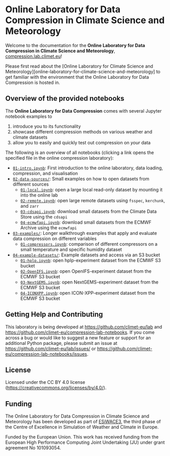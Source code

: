 # Online Laboratory for Data Compression in Climate Science and Meteorology

Welcome to the documentation for the **Online Laboratory for Data Compression in Climate Science and Meteorology**, [compression.lab.climet.eu](https://compression.lab.climet.eu)!

Please first read about the [Online Laboratory for Climate Science and Meteorology][online-laboratory-for-climate-science-and-meteorology] to get familiar with the environment that the Online Laboratory for Data Compression is hosted in.

## Overview of the provided notebooks

The **Online Laboratory for Data Compression** comes with several Jupyter notebook examples to

1. introduce you to its functionality
2. showcase different compression methods on various weather and climate datasets
3. allow you to easily and quickly test out compression on *your* data

The following is an overview of all notebooks (clicking a link opens the specified file in the online compression laboratory):

- [`01-intro.ipynb`](https://compression.lab.climet.eu/v0.2/01-intro.ipynb): First introduction to the online laboratory, data loading, compression, and visualisation
- [`02-data-sources/`](https://compression.lab.climet.eu/v0.2/02-data-sources/README.md): Small examples on how to open datasets from different sources
    - [`01-local.ipynb`](https://compression.lab.climet.eu/v0.2/02-data-sources/01-local.ipynb): open a large local read-only dataset by mounting it into the online lab
    - [`02-remote.ipynb`](https://compression.lab.climet.eu/v0.2/02-data-sources/02-remote.ipynb): open large remote datasets using `fsspec`, `kerchunk`, and `zarr`
    - [`03-cdsapi.ipynb`](https://compression.lab.climet.eu/v0.2/02-data-sources/03-cdsapi.ipynb): download small datasets from the Climate Data Store using the `cdsapi`
    - [`04-ecmwfapi.ipynb`](https://compression.lab.climet.eu/v0.2/02-data-sources/04-ecmwfapi.ipynb): download small datasets from the ECMWF Archive using the `ecmwfapi`
- [`03-examples/`](https://compression.lab.climet.eu/v0.2/03-examples/README.md): Longer walkthrough examples that apply and evaluate data compression on different variables
    - [`01-compressors.ipynb`](https://compression.lab.climet.eu/v0.2/03-examples/01-compressors.ipynb): comparison of different compressors on a small temperature and specific humidity dataset
- [`04-example-datasets/`](https://compression.lab.climet.eu/v0.2/04-example-datasets/README.md): Example datasets and access via an S3 bucket
    - [`01-hplp.ipynb`](https://compression.lab.climet.eu/v0.2/04-example-datasets/01-hplp.ipynb): open hplp-experiment dataset from the ECMWF S3 bucket
    - [`02-OpenIFS.ipynb`](https://compression.lab.climet.eu/v0.2/04-example-datasets/02-OpenIFS.ipynb): open OpenIFS-experiment dataset from the ECMWF S3 bucket
    - [`03-NextGEMS.ipynb`](https://compression.lab.climet.eu/v0.2/04-example-datasets/03-NextGEMS.ipynb): open NextGEMS-experiment dataset from the ECMWF S3 bucket
    - [`04-ICONXPP.ipynb`](https://compression.lab.climet.eu/v0.2/04-example-datasets/04-ICONXPP.ipynb): open ICON-XPP-experiment dataset from the ECMWF S3 bucket


## Getting Help and Contributing

This laboratory is being developed at <https://github.com/climet-eu/lab> and <https://github.com/climet-eu/compression-lab-notebooks>. If you come across a bug or would like to suggest a new feature or support for an additional Python package, please submit an issue at <https://github.com/climet-eu/lab/issues/> or <https://github.com/climet-eu/compression-lab-notebooks/issues>.


## License

Licensed under the CC BY 4.0 license (<https://creativecommons.org/licenses/by/4.0/>).


## Funding

The Online Laboratory for Data Compression in Climate Science and Meteorology has been developed as part of [ESiWACE3](https://www.esiwace.eu), the third phase of the Centre of Excellence in Simulation of Weather and Climate in Europe.

Funded by the European Union. This work has received funding from the European High Performance Computing Joint Undertaking (JU) under grant agreement No 101093054.

